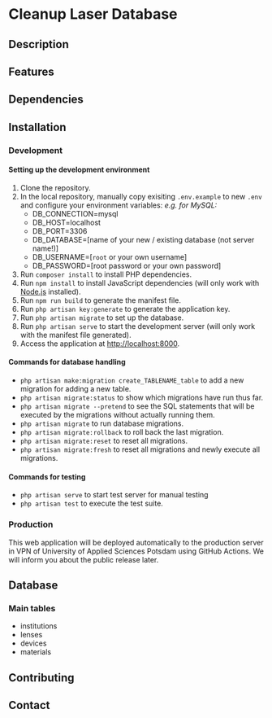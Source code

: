 # Cleanup Laser Database

## Description

## Features

## Dependencies

## Installation

### Development

#### Setting up the development environment

1. Clone the repository.
2. In the local repository, manually copy exisiting `.env.example` to new `.env` and configure your environment variables:
    *e.g. for MySQL:*
    - DB_CONNECTION=mysql
    - DB_HOST=localhost
    - DB_PORT=3306
    - DB_DATABASE=[name of your new / existing database (not server name!)]
    - DB_USERNAME=[`root` or your own username]
    - DB_PASSWORD=[root password or your own password]
3. Run `composer install` to install PHP dependencies.
4. Run `npm install` to install JavaScript dependencies (will only work with [Node.js](https://nodejs.org/) installed).
5. Run `npm run build` to generate the manifest file.
6. Run `php artisan key:generate` to generate the application key.
7. Run `php artisan migrate` to set up the database.
8. Run `php artisan serve` to start the development server (will only work with the manifest file generated).
9. Access the application at [http://localhost:8000](http://localhost:8000).

#### Commands for database handling

- `php artisan make:migration create_TABLENAME_table` to add a new migration for adding a new table.
- `php artisan migrate:status` to show which migrations have run thus far.
- `php artisan migrate --pretend` to see the SQL statements that will be executed by the migrations without actually running them.
- `php artisan migrate` to run database migrations.
- `php artisan migrate:rollback` to roll back the last migration.
- `php artisan migrate:reset` to reset all migrations.
- `php artisan migrate:fresh` to reset all migrations and newly execute all migrations.

#### Commands for testing

- `php artisan serve` to start test server for manual testing
- `php artisan test` to execute the test suite.

### Production

This web application will be deployed automatically to the production server in VPN of University of Applied Sciences Potsdam using GitHub Actions. We will inform you about the public release later.

## Database

### Main tables

- institutions
- lenses
- devices
- materials

## Contributing

## Contact

